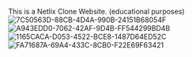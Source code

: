 This is a Netlix Clone Website. (educational purposes)
![7C50563D-88CB-4D4A-990B-24151B68054F](https://github.com/melisalpkaya/NetflixCloneProject/assets/74821649/7bac621d-4dd1-44fe-a84c-332a3d4bb728)
![A943EDD0-7062-42AF-9D4B-FF544299BD4B](https://github.com/melisalpkaya/NetflixCloneProject/assets/74821649/13a79739-8c8b-4573-b571-658a92e906d4)
![1165CACA-D053-4522-BCE8-1487D64ED52C](https://github.com/melisalpkaya/NetflixCloneProject/assets/74821649/5accab10-b9c8-46ae-8046-8993f57e225d)
![FA71687A-69A4-433C-8CB0-F22E69F63421](https://github.com/melisalpkaya/NetflixCloneProject/assets/74821649/0386693a-5ef2-4505-a668-568fe65ddffc)


